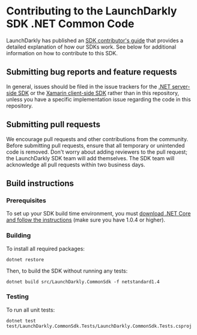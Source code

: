 # Contributing to the LaunchDarkly SDK .NET Common Code

LaunchDarkly has published an [SDK contributor's guide](https://docs.launchdarkly.com/docs/sdk-contributors-guide) that provides a detailed explanation of how our SDKs work. See below for additional information on how to contribute to this SDK.

## Submitting bug reports and feature requests

In general, issues should be filed in the issue trackers for the [.NET server-side SDK](https://github.com/launchdarkly/dotnet-server-sdk/issues) or the [Xamarin client-side SDK](https://github.com/launchdarkly/xamarin-client-sdk/issues) rather than in this repository, unless you have a specific implementation issue regarding the code in this repository.
 
## Submitting pull requests
 
We encourage pull requests and other contributions from the community. Before submitting pull requests, ensure that all temporary or unintended code is removed. Don't worry about adding reviewers to the pull request; the LaunchDarkly SDK team will add themselves. The SDK team will acknowledge all pull requests within two business days.
 
## Build instructions
 
### Prerequisites

To set up your SDK build time environment, you must [download .NET Core and follow the instructions](https://dotnet.microsoft.com/download) (make sure you have 1.0.4 or higher).
 
### Building
 
To install all required packages:

```
dotnet restore
```

Then, to build the SDK without running any tests:

```
dotnet build src/LaunchDarkly.CommonSdk -f netstandard1.4
```
 
### Testing
 
To run all unit tests:

```
dotnet test test/LaunchDarkly.CommonSdk.Tests/LaunchDarkly.CommonSdk.Tests.csproj
```
